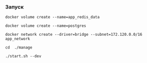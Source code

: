 ### Запуск

`docker volume create --name=app_redis_data`

`docker volume create --name=postgres`

`docker network create --driver=bridge --subnet=172.120.0.0/16 app_network`

`cd  ./manage`

`./start.sh --dev`